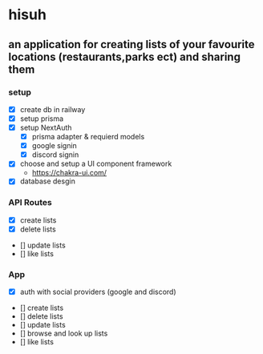 # hisuh

## an application for creating lists of your favourite locations (restaurants,parks ect) and sharing them

### setup

- [x] create db in railway
- [x] setup prisma
- [x] setup NextAuth
  - [x] prisma adapter & requierd models
  - [x] google signin
  - [x] discord signin
- [x] choose and setup a UI component framework
  - https://chakra-ui.com/
- [x] database desgin

### API Routes

- [x] create lists
- [x] delete lists
- [] update lists
- [] like lists

### App

- [x] auth with social providers (google and discord)
- [] create lists
- [] delete lists
- [] update lists
- [] browse and look up lists
- [] like lists
